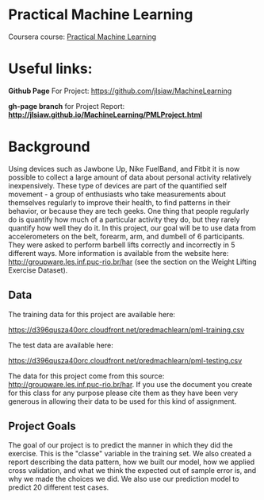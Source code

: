 # Practical Machine Learning
  
 Coursera course: [Practical Machine Learning](https://class.coursera.org/predmachlearn-006)  
 
# Useful links:

**Github Page** For Project: https://github.com/jlsiaw/MachineLearning

**gh-page branch** for Project Report:  **http://jlsiaw.github.io/MachineLearning/PMLProject.html**

# Background

 Using devices such as Jawbone Up, Nike FuelBand, and Fitbit it is now possible to collect a large amount of data about personal activity relatively inexpensively. These type of devices are part of the quantified self movement - a group of enthusiasts who take measurements about themselves regularly to improve their health, to find patterns in their behavior, or because they are tech geeks. One thing that people regularly do is quantify how much of a particular activity they do, but they rarely quantify how well they do it. In this project, our goal will be to use data from accelerometers on the belt, forearm, arm, and dumbell of 6 participants. They were asked to perform barbell lifts correctly and incorrectly in 5 different ways. More information is available from the website here: http://groupware.les.inf.puc-rio.br/har (see the section on the Weight Lifting Exercise Dataset). 

## Data 

 The training data for this project are available here: 
 
 https://d396qusza40orc.cloudfront.net/predmachlearn/pml-training.csv
 
 The test data are available here: 
 
 https://d396qusza40orc.cloudfront.net/predmachlearn/pml-testing.csv
 
 The data for this project come from this source: http://groupware.les.inf.puc-rio.br/har. If you use the document you create for this class for any purpose please cite them as they have been very generous in allowing their data to be used for this kind of assignment. 
 
## Project Goals
 
 The goal of our project is to predict the manner in which they did the exercise. This is the "classe" variable in the training set. We also created a report describing the data pattern, how we built our model, how we applied cross validation, and what we think the expected out of sample error is, and why we made the choices we did. We also use our prediction model to predict 20 different test cases. 
